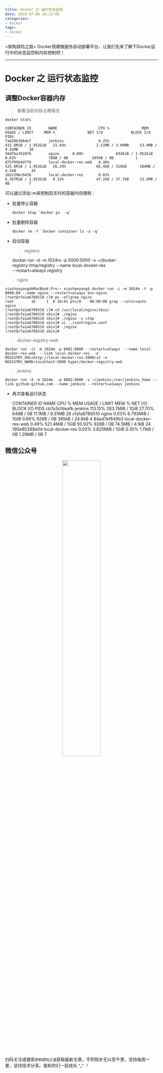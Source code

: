 ```yaml
---
title: Docker 之 运行状态监控
date: 2018-07-06 16:22:05
categories:
- Docker
tags:
- docker
---
```


&lt;架构探险之路> Docker搭建微服务自动部署平台，让我们先来了解下Docker运行中的状态监控和内存控制吧！

* * *

# Docker 之 运行状态监控

## 调整Docker容器内存

> 查看当前内存占用情况

    docker stats

    CONTAINER ID        NAME                   CPU %               MEM USAGE / LIMIT     MEM %               NET I/O             BLOCK I/O           PIDS
    fad28b1084ef        jenkins                0.25%               432.6MiB / 1.952GiB   21.64%              2.51MB / 3.04MB     53.4MB / 9.42MB     38
    56dfba762876        nginx      0.00%               692KiB / 1.952GiB     0.03%               788B / 0B           205kB / 0B          1
    d75f05b4d7f8        local-docker-res-web   0.36%               525.6MiB / 1.952GiB   26.29%              65.4kB / 318kB      104MB / 4.1kB       34
    1b5239bc943b        local-docker-res       0.03%               6.367MiB / 1.952GiB   0.32%               47.2kB / 37.7kB     13.5MB / 0B         7

  可以通过添加-m来控制启东时的容器内存限制：

-   批量停止容器

        docker stop `docker ps  -q`

-   批量删除容器

        docker rm -f `docker container ls -a -q`

-   启动容器

    > registry


    docker run -d -m 1024m -p 5000:5000 -v ~/docker-registry:/tmp/registry --name local-docker-res  
    --restart=always registry

> nginx

    xiazhaoyangdeMacBook-Pro:~ xiazhaoyang$ docker run -i -m 1024m -t -p 8000:80 --name nginx --restart=always env-nginx
    [root@cfa1a6786510 /]# ps -ef|grep nginx
    root        16     1  0 10:01 pts/0    00:00:00 grep --color=auto nginx
    [root@cfa1a6786510 /]# cd /usr/local/nginx/sbin/
    [root@cfa1a6786510 sbin]# ./nginx
    [root@cfa1a6786510 sbin]# ./nginx -s stop
    [root@cfa1a6786510 sbin]# vi ../conf/nginx.conf
    [root@cfa1a6786510 sbin]# ./nginx
    [root@cfa1a6786510 sbin]#

> docker-registry-web

    docker run -it -m 1024m -p 8001:8080 --restart=always  --name local-docker-res-web  --link local-docker-res  -e  REGISTRY_URL=http://local-docker-res:5000/v2 -e  REGISTRY_NAME=localhost:5000 hyper/docker-registry-web

> jenkins

    docker run -d -m 1024m  -p 8002:8080 -v ~/jenkins:/var/jenkins_home --link github:github.com --name jenkins --restart=always jenkins

-   再次查看运行状态


    CONTAINER ID        NAME                   CPU %               MEM USAGE / LIMIT   MEM %               NET I/O             BLOCK I/O           PIDS
    cb7a3cfdeafb        jenkins                113.15%             283.7MiB / 1GiB     27.70%              648B / 0B           11.1MB / 9.31MB     26
    cfa1a6786510        nginx                  0.03%               6.793MiB / 1GiB     0.66%               928B / 0B           385kB / 24.6kB      4
    84ad7ef849b3        local-docker-res-web   0.49%               521.4MiB / 1GiB     50.92%              928B / 0B           74.5MB / 4.1kB      24
    190e85388e0d        local-docker-res       0.00%               3.625MiB / 1GiB     0.35%               1.11kB / 0B         1.29MB / 0B         7


## 微信公众号

<center>
<img src="https://images.gitee.com/uploads/images/2018/0717/215030_8e782063_912956.png" width="50%" height="50%"/>
</center>

扫码关注或搜索`架构探险之道`获取最新文章，不积跬步无以至千里，坚持每周一更，坚持技术分享。我和你们一起成长 ^_^ ！
